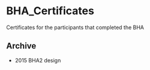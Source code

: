 # BHA_Certificates

Certificates for the participants that completed the BHA

## Archive
* 2015 BHA2 design